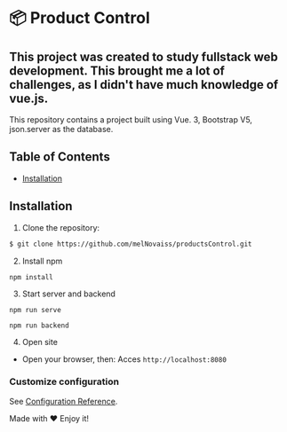 # 📦 Product Control

This project was created to study fullstack web development. This brought me a lot of challenges, as I didn't have much knowledge of vue.js.
---------------------------------------------------------------------------------------------------------------------------------------------
This repository contains a project built using Vue. 3, Bootstrap V5, json.server as the database.

## Table of Contents

- [Installation](#installation)

## Installation

1. Clone the repository:

```bash
$ git clone https://github.com/melNovaiss/productsControl.git
```

2. Install npm
```
npm install
```

3. Start server and backend
```
npm run serve
```
```
npm run backend
```

4. Open site
- Open your browser, then:
Acces `http://localhost:8080`

### Customize configuration
See [Configuration Reference](https://cli.vuejs.org/config/).

Made with ❤️ Enjoy it!
